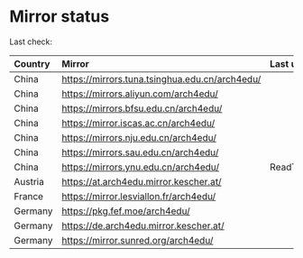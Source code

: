 <script src="./time.js"></script>
# Mirror status
Last check: <script type="text/javascript">localize(1692699486.190151);</script>

|Country|Mirror|Last update|
|:------|:-----|:----------|
|China|https://mirrors.tuna.tsinghua.edu.cn/arch4edu/|<script type="text/javascript">localize(1692642562);</script>|
|China|https://mirrors.aliyun.com/arch4edu/|<script type="text/javascript">localize(1692599389);</script>|
|China|https://mirrors.bfsu.edu.cn/arch4edu/|<script type="text/javascript">localize(1692642562);</script>|
|China|https://mirror.iscas.ac.cn/arch4edu/|<script type="text/javascript">localize(1692642562);</script>|
|China|https://mirrors.nju.edu.cn/arch4edu/|<script type="text/javascript">localize(1692642562);</script>|
|China|https://mirrors.sau.edu.cn/arch4edu/|<script type="text/javascript">localize(1692642562);</script>|
|China|https://mirrors.ynu.edu.cn/arch4edu/|ReadTimeout|
|Austria|https://at.arch4edu.mirror.kescher.at/|<script type="text/javascript">localize(1692642562);</script>|
|France|https://mirror.lesviallon.fr/arch4edu/|<script type="text/javascript">localize(1692642562);</script>|
|Germany|https://pkg.fef.moe/arch4edu/|<script type="text/javascript">localize(1692642562);</script>|
|Germany|https://de.arch4edu.mirror.kescher.at/|<script type="text/javascript">localize(1692642562);</script>|
|Germany|https://mirror.sunred.org/arch4edu/|<script type="text/javascript">localize(1692642562);</script>|

<script src="./tablefilter/tablefilter.js"></script>
<script src="./table.js"></script>